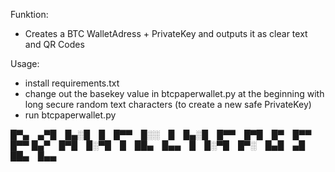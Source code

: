 Funktion:
- Creates a BTC WalletAdress + PrivateKey and outputs it as clear text and QR Codes

Usage:
- install requirements.txt
- change out the basekey value in btcpaperwallet.py at the beginning with long secure random text characters (to create a new safe PrivateKey)
- run btcpaperwallet.py


█▀▄ ▄▀█ █▄░█ █ █▀▀ █░░ █ █▄░█ █▀▀ █▀█ █▀ █▀▀ █▀▀
█▄▀ █▀█ █░▀█ █ ██▄ █▄▄ █ █░▀█ █▀░ █▄█ ▄█ ██▄ █▄▄
